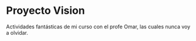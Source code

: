 # Proyecto Vision
Actividades fantásticas de mi curso con el profe Omar, las cuales nunca voy a olvidar.
